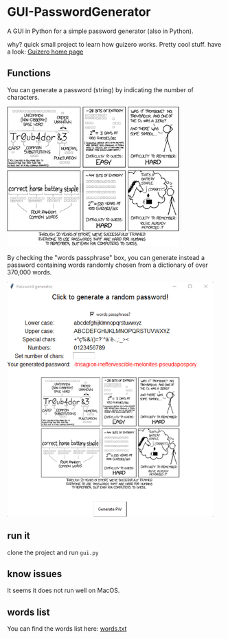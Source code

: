 # GUI-PasswordGenerator
A GUI in Python for a simple password generator (also in Python). 

why? quick small project to learn how guizero works. Pretty cool stuff.
have a look: [Guizero home page]('https://lawsie.github.io/guizero/start/')

## Functions
You can generate a password (string) by indicating the number of characters.

![string password](img/password_strength_small_small.png 'String Password')


By checking the "words passphrase" box, you can generate instead a password containing words randomly chosen from a dictionary of over 370,000 words.

![Word password](img/view_words_password_small.png 'Words Password')

## run it
clone the project and run `gui.py`

## know issues
It seems it does not run well on MacOS.


## words list
You can find the words list here: [words.txt]('python\GUI-PasswordGenerator\list\words.txt')

